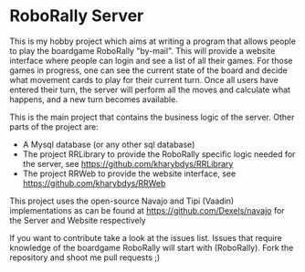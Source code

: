 # RoboRally Server

This is my hobby project which aims at writing a program that allows people to play the boardgame RoboRally "by-mail".
This will provide a website interface where people can login and see a list of all their games. For those games in progress, one can see the current state of the board and decide what movement cards to play for their current turn. Once all users have entered their turn, the server will perform all the moves and calculate what happens, and a new turn becomes available.

This is the main project that contains the business logic of the server. Other parts of the project are:
- A Mysql database (or any other sql database)
- The project RRLibrary to provide the RoboRally specific logic needed for the server, see https://github.com/kharybdys/RRLibrary
- The project RRWeb to provide the website interface, see https://github.com/kharybdys/RRWeb

This project uses the open-source Navajo and Tipi (Vaadin) implementations as can be found at https://github.com/Dexels/navajo for the Server and Website respectively

If you want to contribute take a look at the issues list. Issues that require knowledge of the boardgame RoboRally will start with (RoboRally). Fork the repository and shoot me pull requests ;)